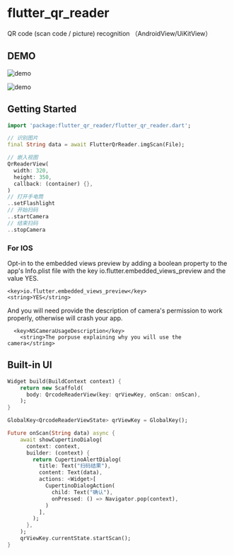 # flutter_qr_reader

QR code (scan code &#x2F; picture) recognition （AndroidView&#x2F;UiKitView）

## DEMO

![demo](https://github.com/hetian9288/flutter_qr_reader/blob/master/Screenshot_20190608-153849.jpg?raw=true)

![demo](https://github.com/hetian9288/flutter_qr_reader/blob/master/ezgif-3-7c8bfe5fd68a.gif?raw=true)

## Getting Started

``` dart
import 'package:flutter_qr_reader/flutter_qr_reader.dart';

// 识别图片
final String data = await FlutterQrReader.imgScan(File);

// 嵌入视图
QrReaderView(
  width: 320,
  height: 350,
  callback: (container) {},
)
// 打开手电筒
..setFlashlight
// 开始扫码
..startCamera
// 结束扫码
..stopCamera
```

### For IOS
Opt-in to the embedded views preview by adding a boolean property to the app's Info.plist file with the key io.flutter.embedded_views_preview and the value YES.

	<key>io.flutter.embedded_views_preview</key>
	<string>YES</string>

And you will need provide the description of camera's permission to work properly, otherwise will crash your app.
``` 
  <key>NSCameraUsageDescription</key>
	<string>The porpuse explaining why you will use the camera</string>
```

## Built-in UI

``` dart
Widget build(BuildContext context) {
    return new Scaffold(
      body: QrcodeReaderView(key: qrViewKey, onScan: onScan),
    );
}

GlobalKey<QrcodeReaderViewState> qrViewKey = GlobalKey();

Future onScan(String data) async {
    await showCupertinoDialog(
      context: context,
      builder: (context) {
        return CupertinoAlertDialog(
          title: Text("扫码结果"),
          content: Text(data),
          actions: <Widget>[
            CupertinoDialogAction(
              child: Text("确认"),
              onPressed: () => Navigator.pop(context),
            )
          ],
        );
      },
    );
    qrViewKey.currentState.startScan();
}
```
